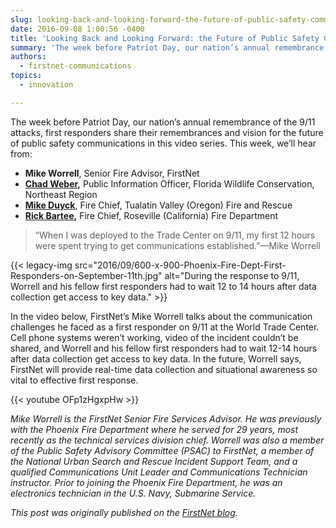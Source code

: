 ```yaml
---
slug: looking-back-and-looking-forward-the-future-of-public-safety-communications-in-the-post-911-era-a-video-series
date: 2016-09-08 1:00:56 -0400
title: 'Looking Back and Looking Forward: the Future of Public Safety Communications in the Post 9&#47;11 Era—a Video Series'
summary: 'The week before Patriot Day, our nation’s annual remembrance of the 9&#47;11 attacks, first responders share their remembrances and vision for the future of public safety communications in this video series. This week, we’ll hear from: Mike Worrell, Senior Fire Advisor, FirstNet Chad Weber, Public Information Officer, Florida Wildlife Conservation, Northeast Region Mike Duyck, Fire'
authors:
  - firstnet-communications
topics:
  - innovation

---
```


The week before Patriot Day, our nation’s annual remembrance of the 9&#47;11 attacks, first responders share their remembrances and vision for the future of public safety communications in this video series. This week, we’ll hear from:

  * **Mike Worrell**, Senior Fire Advisor, FirstNet
  * **[Chad Weber](http://firstnet.gov/newsroom/blog/chad-weber-how-public-safety-broadband-can-help-rural-law-enforcement),** Public Information Officer, Florida Wildlife Conservation, Northeast Region
  * [**Mike Duyck**](http://firstnet.gov/newsroom/blog/vlog-broadband-network-will-enable-public-safety-work-%E2%80%9Cunthrottled%E2%80%9D), Fire Chief, Tualatin Valley (Oregon) Fire and Rescue
  * **[Rick Bartee](http://firstnet.gov/newsroom/blog/rick-bartee-benefits-data-search-and-rescue),** Fire Chief, Roseville (California) Fire Department

> “When I was deployed to the Trade Center on 9&#47;11, my first 12 hours were spent trying to get communications established.”—Mike Worrell

{{< legacy-img src="2016/09/600-x-900-Phoenix-Fire-Dept-First-Responders-on-September-11th.jpg" alt="During the response to 9&#47;11, Worrell and his fellow first responders had to wait 12 to 14 hours after data collection get access to key data." >}}

In the video below, FirstNet’s Mike Worrell talks about the communication challenges he faced as a first responder on 9/11 at the World Trade Center. Cell phone systems weren’t working, video of the incident couldn’t be shared, and Worrell and his fellow first responders had to wait 12-14 hours after data collection get access to key data. In the future, Worrell says, FirstNet will provide real-time data collection and situational awareness so vital to effective first response.

{{< youtube OFp1zHgxpHw >}}

_Mike Worrell is the FirstNet Senior Fire Services Advisor. He was previously with the Phoenix Fire Department where he served for 29 years, most recently as the technical services division chief. Worrell was also a member of the Public Safety Advisory Committee (PSAC) to FirstNet, a member of the National Urban Search and Rescue Incident Support Team, and a qualified Communications Unit Leader and Communications Technician instructor. Prior to joining the Phoenix Fire Department, he was an electronics technician in the U.S. Navy, Submarine Service._

_This post was originally published on the [FirstNet blog](http://www.firstnet.gov/newsroom/blog)._

